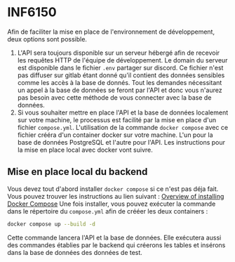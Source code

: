 # INF6150
Afin de faciliter la mise en place de l'environnement de développement, deux options sont possible.
1. L'API sera toujours disponible sur un serveur hébergé afin de recevoir les requêtes HTTP de l'équipe de développement. 
Le domain du serveur est disponible dans le fichier `.env` partager sur discord. Ce fichier n'est pas diffuser sur
gitlab étant donné qu'il contient des données sensibles comme les accès à la base de donnés.
Tout les demandes nécessitant un appel à la base de données se feront par l'API et donc vous
n'aurez pas besoin avec cette méthode de vous connecter avec la base de données.
2. Si vous souhaiter mettre en place l'API et la base de données localement sur votre machine, le processus est facilité par la mise en place d'un fichier `compose.yml`. 
L'utilisation de la commande `docker compose` avec ce fichier crééra d'un container docker sur votre machine. 
L'un pour la base de données PostgreSQL et l'autre pour l'API. Les instructions pour la mise en place local avec docker vont suivre.

## Mise en place local du backend
Vous devez tout d'abord installer `docker compose` si ce n'est pas déja fait. Vous pouvez trouver les instructions au lien suivant :
[Overview of installing Docker Compose](https://docs.docker.com/compose/install/)
Une fois installer, vous pouvez exécuter la commande dans le répertoire du `compose.yml` afin de crééer les deux containers :
```sh
docker compose up --build -d
```
Cette commande lancera l'API et la base de données.
Elle exécutera aussi des commandes établies par le backend qui créerons les tables et insérons dans la base de données des données de test.
